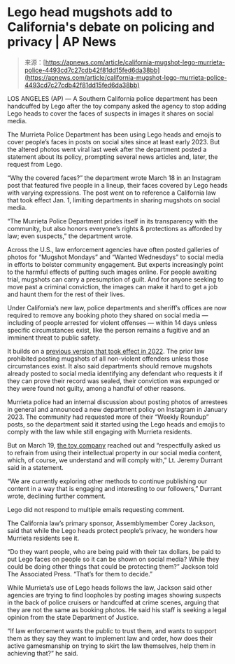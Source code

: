 <!--yml
category: 未分类
date: 2024-05-29 12:40:43
-->

# Lego head mugshots add to California's debate on policing and privacy | AP News

> 来源：[https://apnews.com/article/california-mugshot-lego-murrieta-police-4493cd7c27cdb42f81dd15fed6da38bb](https://apnews.com/article/california-mugshot-lego-murrieta-police-4493cd7c27cdb42f81dd15fed6da38bb)

LOS ANGELES (AP) — A Southern California police department has been handcuffed by Lego after the toy company asked the agency to stop adding Lego heads to cover the faces of suspects in images it shares on social media.

The Murrieta Police Department has been using Lego heads and emojis to cover people’s faces in posts on social sites since at least early 2023\. But the altered photos went viral last week after the department posted a statement about its policy, prompting several news articles and, later, the request from Lego.

“Why the covered faces?” the department wrote March 18 in an Instagram post that featured five people in a lineup, their faces covered by Lego heads with varying expressions. The post went on to reference a California law that took effect Jan. 1, limiting departments in sharing mugshots on social media.

“The Murrieta Police Department prides itself in its transparency with the community, but also honors everyone’s rights & protections as afforded by law; even suspects,” the department wrote.

Across the U.S., law enforcement agencies have often posted galleries of photos for “Mugshot Mondays” and “Wanted Wednesdays” to social media in efforts to bolster community engagement. But experts increasingly point to the harmful effects of putting such images online. For people awaiting trial, mugshots can carry a presumption of guilt. And for anyone seeking to move past a criminal conviction, the images can make it hard to get a job and haunt them for the rest of their lives.

Under California’s new law, police departments and sheriff’s offices are now required to remove any booking photo they shared on social media — including of people arrested for violent offenses — within 14 days unless specific circumstances exist, like the person remains a fugitive and an imminent threat to public safety.

It builds on a [previous version that took effect in 2022](https://leginfo.legislature.ca.gov/faces/billTextClient.xhtml?bill_id=202120220AB1475). The prior law prohibited posting mugshots of all non-violent offenders unless those circumstances exist. It also said departments should remove mugshots already posted to social media identifying any defendant who requests it if they can prove their record was sealed, their conviction was expunged or they were found not guilty, among a handful of other reasons.

Murrieta police had an internal discussion about posting photos of arrestees in general and announced a new department policy on Instagram in January 2023\. The community had requested more of their “Weekly Roundup” posts, so the department said it started using the Lego heads and emojis to comply with the law while still engaging with Murrieta residents.

But on March 19, [the toy company](https://apnews.com/article/lego-profit-sales-higher-prices-denmark-daa98df56563de4b9fa02185862b1b3a) reached out and “respectfully asked us to refrain from using their intellectual property in our social media content, which, of course, we understand and will comply with,” Lt. Jeremy Durrant said in a statement.

“We are currently exploring other methods to continue publishing our content in a way that is engaging and interesting to our followers,” Durrant wrote, declining further comment.

Lego did not respond to multiple emails requesting comment.

The California law’s primary sponsor, Assemblymember Corey Jackson, said that while the Lego heads protect people’s privacy, he wonders how Murrieta residents see it.

“Do they want people, who are being paid with their tax dollars, be paid to put Lego faces on people so it can be shown on social media? While they could be doing other things that could be protecting them?” Jackson told The Associated Press. “That’s for them to decide.”

While Murrieta’s use of Lego heads follows the law, Jackson said other agencies are trying to find loopholes by posting images showing suspects in the back of police cruisers or handcuffed at crime scenes, arguing that they are not the same as booking photos. He said his staff is seeking a legal opinion from the state Department of Justice.

“If law enforcement wants the public to trust them, and wants to support them as they say they want to implement law and order, how does their active gamesmanship on trying to skirt the law themselves, help them in achieving that?” he said.